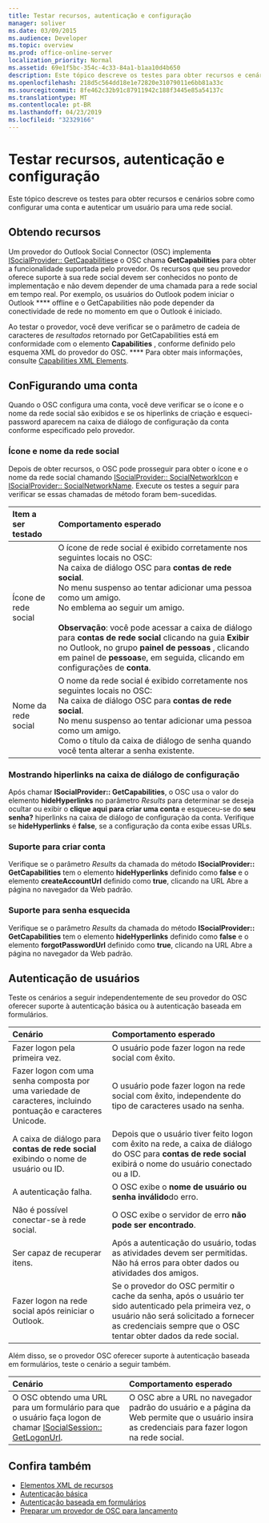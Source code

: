 ```yaml
---
title: Testar recursos, autenticação e configuração
manager: soliver
ms.date: 03/09/2015
ms.audience: Developer
ms.topic: overview
ms.prod: office-online-server
localization_priority: Normal
ms.assetid: 69e1f5bc-354c-4c33-84a1-b1aa10d4b650
description: Este tópico descreve os testes para obter recursos e cenários sobre como configurar uma conta e autenticar um usuário para uma rede social.
ms.openlocfilehash: 218d5c564dd18e1e72820e31079011e6bb81a33c
ms.sourcegitcommit: 8fe462c32b91c87911942c188f3445e85a54137c
ms.translationtype: MT
ms.contentlocale: pt-BR
ms.lasthandoff: 04/23/2019
ms.locfileid: "32329166"
---
```

# <a name="testing-capabilities-authentication-and-configuration"></a>Testar recursos, autenticação e configuração

Este tópico descreve os testes para obter recursos e cenários sobre como configurar uma conta e autenticar um usuário para uma rede social.
  
## <a name="getting-capabilities"></a>Obtendo recursos

Um provedor do Outlook Social Connector (OSC) implementa [ISocialProvider:: GetCapabilities](isocialprovider-getcapabilities.md)e o OSC chama **GetCapabilities** para obter a funcionalidade suportada pelo provedor. Os recursos que seu provedor oferece suporte à sua rede social devem ser conhecidos no ponto de implementação e não devem depender de uma chamada para a rede social em tempo real. Por exemplo, os usuários do Outlook podem iniciar o Outlook **** offline e o GetCapabilities não pode depender da conectividade de rede no momento em que o Outlook é iniciado. 
  
Ao testar o provedor, você deve verificar se o parâmetro de cadeia de caracteres de _resultados_ retornado por GetCapabilities está em conformidade com o elemento **Capabilities** , conforme definido pelo esquema XML do provedor do OSC. **** Para obter mais informações, consulte [Capabilities XML Elements](capabilities-xml-elements.md).
  
## <a name="configuring-an-account"></a>ConFigurando uma conta

Quando o OSC configura uma conta, você deve verificar se o ícone e o nome da rede social são exibidos e se os hiperlinks de criação e esqueci-password aparecem na caixa de diálogo de configuração da conta conforme especificado pelo provedor.
  
### <a name="social-network-icon-and-name"></a>Ícone e nome da rede social

Depois de obter recursos, o OSC pode prosseguir para obter o ícone e o nome da rede social chamando [ISocialProvider:: SocialNetworkIcon](isocialprovider-socialnetworkicon.md) e [ISocialProvider:: SocialNetworkName](isocialprovider-socialnetworkname.md). Execute os testes a seguir para verificar se essas chamadas de método foram bem-sucedidas.
  
|**Item a ser testado**|**Comportamento esperado**|
|:-----|:-----|
|Ícone de rede social  <br/> | O ícone de rede social é exibido corretamente nos seguintes locais no OSC:  <br/>  Na caixa de diálogo OSC para **contas de rede social**.  <br/>  No menu suspenso ao tentar adicionar uma pessoa como um amigo.  <br/>  No emblema ao seguir um amigo.  <br/> <br/>**Observação**: você pode acessar a caixa de diálogo para **contas de rede social** clicando na guia **Exibir** no Outlook, no grupo **painel de pessoas** , clicando em painel de **pessoas**e, em seguida, clicando em configurações de **conta**.           |
|Nome da rede social  <br/> | O nome da rede social é exibido corretamente nos seguintes locais no OSC:  <br/>  Na caixa de diálogo OSC para **contas de rede social**.  <br/>  No menu suspenso ao tentar adicionar uma pessoa como um amigo.  <br/>  Como o título da caixa de diálogo de senha quando você tenta alterar a senha existente.  <br/> |
   
### <a name="showing-hyperlinks-in-configuration-dialog"></a>Mostrando hiperlinks na caixa de diálogo de configuração

Após chamar **ISocialProvider:: GetCapabilities**, o OSC usa o valor do elemento **hideHyperlinks** no parâmetro _Results_ para determinar se deseja ocultar ou exibir o **clique aqui para criar uma conta** e esqueceu-se do **seu senha?** hiperlinks na caixa de diálogo de configuração da conta. Verifique se **hideHyperlinks** é **false**, se a configuração da conta exibe essas URLs.
  
### <a name="support-to-create-account"></a>Suporte para criar conta

Verifique se o parâmetro _Results_ da chamada do método **ISocialProvider:: GetCapabilities** tem o elemento **hideHyperlinks** definido como **false** e o elemento **createAccountUrl** definido como **true**, clicando na URL Abre a página no navegador da Web padrão.
  
### <a name="support-for-forgotten-password"></a>Suporte para senha esquecida

Verifique se o parâmetro _Results_ da chamada do método **ISocialProvider:: GetCapabilities** tem o elemento **hideHyperlinks** definido como **false** e o elemento **forgotPasswordUrl** definido como **true**, clicando na URL Abre a página no navegador da Web padrão.
  
## <a name="authenticating-users"></a>Autenticação de usuários

Teste os cenários a seguir independentemente de seu provedor do OSC oferecer suporte à autenticação básica ou à autenticação baseada em formulários.
  
|**Cenário**|**Comportamento esperado**|
|:-----|:-----|
|Fazer logon pela primeira vez.  <br/> |O usuário pode fazer logon na rede social com êxito.  <br/> |
|Fazer logon com uma senha composta por uma variedade de caracteres, incluindo pontuação e caracteres Unicode.  <br/> |O usuário pode fazer logon na rede social com êxito, independente do tipo de caracteres usado na senha.  <br/> |
|A caixa de diálogo para **contas de rede social** exibindo o nome de usuário ou ID.  <br/> |Depois que o usuário tiver feito logon com êxito na rede, a caixa de diálogo do OSC para **contas de rede social** exibirá o nome do usuário conectado ou a ID.  <br/> |
|A autenticação falha.  <br/> |O OSC exibe o **nome de usuário ou senha inválido**do erro.  <br/> |
|Não é possível conectar-se à rede social.  <br/> |O OSC exibe o servidor de erro **não pode ser encontrado**.  <br/> |
|Ser capaz de recuperar itens.  <br/> |Após a autenticação do usuário, todas as atividades devem ser permitidas. Não há erros para obter dados ou atividades dos amigos.  <br/> |
|Fazer logon na rede social após reiniciar o Outlook.  <br/> |Se o provedor do OSC permitir o cache da senha, após o usuário ter sido autenticado pela primeira vez, o usuário não será solicitado a fornecer as credenciais sempre que o OSC tentar obter dados da rede social.  <br/> |
   
Além disso, se o provedor OSC oferecer suporte à autenticação baseada em formulários, teste o cenário a seguir também.
  
|**Cenário**|**Comportamento esperado**|
|:-----|:-----|
|O OSC obtendo uma URL para um formulário para que o usuário faça logon de chamar [ISocialSession:: GetLogonUrl](isocialsession-getlogonurl.md).  <br/> |O OSC abre a URL no navegador padrão do usuário e a página da Web permite que o usuário insira as credenciais para fazer logon na rede social.  <br/> |
   
## <a name="see-also"></a>Confira também

- [Elementos XML de recursos](capabilities-xml-elements.md)  
- [Autenticação básica](basic-authentication.md) 
- [Autenticação baseada em formulários](forms-based-authentication.md)
- [Preparar um provedor de OSC para lançamento](getting-ready-to-release-an-osc-provider.md)

